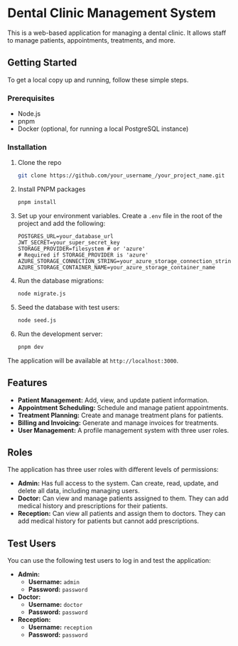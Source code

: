 # Dental Clinic Management System

This is a web-based application for managing a dental clinic. It allows staff to manage patients, appointments, treatments, and more.

## Getting Started

To get a local copy up and running, follow these simple steps.

### Prerequisites

- Node.js
- pnpm
- Docker (optional, for running a local PostgreSQL instance)

### Installation

1. Clone the repo
   ```sh
   git clone https://github.com/your_username_/your_project_name.git
   ```
2. Install PNPM packages
   ```sh
   pnpm install
   ```
3. Set up your environment variables. Create a `.env` file in the root of the project and add the following:
   ```
   POSTGRES_URL=your_database_url
   JWT_SECRET=your_super_secret_key
   STORAGE_PROVIDER=filesystem # or 'azure'
   # Required if STORAGE_PROVIDER is 'azure'
   AZURE_STORAGE_CONNECTION_STRING=your_azure_storage_connection_string
   AZURE_STORAGE_CONTAINER_NAME=your_azure_storage_container_name
   ```
4. Run the database migrations:
    ```sh
    node migrate.js
    ```
5. Seed the database with test users:
    ```sh
    node seed.js
    ```
6. Run the development server:
    ```sh
    pnpm dev
    ```

The application will be available at `http://localhost:3000`.

## Features

- **Patient Management:** Add, view, and update patient information.
- **Appointment Scheduling:** Schedule and manage patient appointments.
- **Treatment Planning:** Create and manage treatment plans for patients.
- **Billing and Invoicing:** Generate and manage invoices for treatments.
- **User Management:** A profile management system with three user roles.

## Roles

The application has three user roles with different levels of permissions:

- **Admin:** Has full access to the system. Can create, read, update, and delete all data, including managing users.
- **Doctor:** Can view and manage patients assigned to them. They can add medical history and prescriptions for their patients.
- **Reception:** Can view all patients and assign them to doctors. They can add medical history for patients but cannot add prescriptions.

## Test Users

You can use the following test users to log in and test the application:

- **Admin:**
  - **Username:** `admin`
  - **Password:** `password`
- **Doctor:**
  - **Username:** `doctor`
  - **Password:** `password`
- **Reception:**
  - **Username:** `reception`
  - **Password:** `password`
